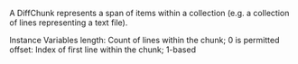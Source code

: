 A DiffChunk represents a span of items within a collection (e.g. a collection of lines representing a text file).

Instance Variables
	length:		<Integer> Count of lines within the chunk; 0 is permitted
	offset:		<Integer> Index of first line within the chunk; 1-based

